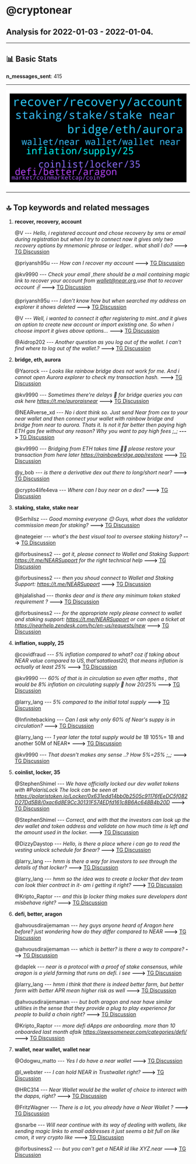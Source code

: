 # **@cryptonear**
 ## Analysis for **2022-01-03** - **2022-01-04**.

---

## 📊 **Basic Stats**

**n_messages_sent**: 415

---
![wordcloud](cryptonear_1Days_wordcloud.png)

---


## 🔝 **Top keywords and related messages**

1. **recover, recovery, account**

    @V --- *Hello, i registered account and chose recovery by sms or email during registration but when I try to connect now it gives only two recovery options by mnemonic phrase or ledger.. what shall I do?* **--->** [TG Discussion](https://t.me/cryptonear/259615)

    @priyansh95u --- *How can I recover my account* **--->** [TG Discussion](https://t.me/cryptonear/259530)

    @kv9990 --- *Check your email ,there should be a mail containing magic link to recover your account from wallet@near.org,use that to recover account ✌️* **--->** [TG Discussion](https://t.me/cryptonear/259632)

    @priyansh95u --- *I don't know how but when searched my address on explorer it shows deleted* **--->** [TG Discussion](https://t.me/cryptonear/259525)

    @V --- *Well, i wanted to connect it after registering to mint..and it gives an option to create new account or import existing one. So when i choose import it gives above options…* **--->** [TG Discussion](https://t.me/cryptonear/259620)

    @Aidrop202 --- *Another question as you log out of the wallet. I can't find where to log out of the wallet.?* **--->** [TG Discussion](https://t.me/cryptonear/259088)

2. **bridge, eth, aurora**

    @Yaorock --- *Looks like rainbow bridge does not work for me.  And i cannot open Aurora explorer to check my transaction hash.* **--->** [TG Discussion](https://t.me/cryptonear/260074)

    @kv9990 --- *Sometimes there're delays 👀 for bridge queries you can ask here https://t.me/auroraisnear* **--->** [TG Discussion](https://t.me/cryptonear/260069)

    @NEARverse_xd --- *No i dont think so. Just send Near from cex to your near wallet and then connect your wallet with rainbow bridge and bridge from near to aurora. Thats it.   Is not it far better then paying high ETH gas fee without any reason? Why you want to pay high fees ;_;* **--->** [TG Discussion](https://t.me/cryptonear/260279)

    @kv9990 --- *Bridging from ETH takes time 🥲🥲 please restore your transaction from here later https://rainbowbridge.app/restore* **--->** [TG Discussion](https://t.me/cryptonear/260067)

    @y_bob --- *is there a derivative dex out there to long/short near?* **--->** [TG Discussion](https://t.me/cryptonear/260462)

    @crypto4life4eva --- *Where can I buy near on a dex?* **--->** [TG Discussion](https://t.me/cryptonear/260254)

3. **staking, stake, stake near**

    @SerhiIsz --- *Good morning everyone 😊 Guys, what does the validator commission mean for staking?* **--->** [TG Discussion](https://t.me/cryptonear/259369)

    @nategeier --- *what's the best visual tool to oversee staking  history?* **--->** [TG Discussion](https://t.me/cryptonear/260162)

    @iforbusiness2 --- *got it, please connect to Wallet and Staking Support: https://t.me/NEARSupport for the right technical help* **--->** [TG Discussion](https://t.me/cryptonear/260195)

    @iforbusiness2 --- *then you shoud connect to Wallet and Staking Support: https://t.me/NEARSupport* **--->** [TG Discussion](https://t.me/cryptonear/259441)

    @hjalalishad --- *thanks dear and is there any minimum token staked requirement ?* **--->** [TG Discussion](https://t.me/cryptonear/259385)

    @iforbusiness2 --- *for the appropriate reply please connect to wallet and staking support: https://t.me/NEARSupport  or can open a ticket at https://nearhelp.zendesk.com/hc/en-us/requests/new* **--->** [TG Discussion](https://t.me/cryptonear/259549)

4. **inflation, supply, 25**

    @covidfraud --- *5% inflation compared to what? coz if taking about NEAR value compared to US$, that's at at least 20% inflation (prob a lot more). So if NEAR value was reducing by 5%/year in US$, that means inflation is actually at least 25%* **--->** [TG Discussion](https://t.me/cryptonear/259943)

    @kv9990 --- *60% of that is in circulation so even after maths , that would be 8% inflation on circulating supply 🥲 how 20/25%* **--->** [TG Discussion](https://t.me/cryptonear/259951)

    @larry_lang --- *5% compared to the initial total supply* **--->** [TG Discussion](https://t.me/cryptonear/259947)

    @Infinitebacking --- *Can I ask why only 60% of Near's suppy is in circulation?* **--->** [TG Discussion](https://t.me/cryptonear/259249)

    @larry_lang --- *1 year later the total supply would be 1B* 105%= 1B and another 50M of NEAR* **--->** [TG Discussion](https://t.me/cryptonear/259949)

    @kv9990 --- *That doesn't makes any sense ..? How 5%=25% ;_;* **--->** [TG Discussion](https://t.me/cryptonear/259946)

5. **coinlist, locker, 35**

    @StephenShimel --- *We have officially locked our dev wallet tokens with #PolarisLock   The lock can be seen at https://polaristoken.io/Locker/0x631edd14bb0b2505c91176fEeDC5f082D27Dd5B8/0xac6d8E9Cc30131F574EDfd161c8B6Ac648B4b20D* **--->** [TG Discussion](https://t.me/cryptonear/259884)

    @StephenShimel --- *Correct, and with that the investors can look up the dev wallet and token address and validate on how much time is left and the amount used in the locker.* **--->** [TG Discussion](https://t.me/cryptonear/259888)

    @DizzyDaystop --- *Hello, is there a place where i can go to read the vesting unlock schedule for $near?* **--->** [TG Discussion](https://t.me/cryptonear/260276)

    @larry_lang --- *hmm is there a way for investors to see through the details of that locker?* **--->** [TG Discussion](https://t.me/cryptonear/259891)

    @larry_lang --- *hmm so the idea was to create a locker that dev team can look thier contract in it- am i getting it right?* **--->** [TG Discussion](https://t.me/cryptonear/259887)

    @Kripto_Raptor --- *and this lp locker thing makes sure developers dont misbehave right?* **--->** [TG Discussion](https://t.me/cryptonear/259879)

6. **defi, better, aragon**

    @ahvousdiraijemaman --- *hey guys anyone heard of Aragon here before? just wondering how do they differ compared to NEAR* **--->** [TG Discussion](https://t.me/cryptonear/260523)

    @ahvousdiraijemaman --- *which is better? is there a way to compare?* **--->** [TG Discussion](https://t.me/cryptonear/260530)

    @daplek --- *near is a protocol with a proof of stake consensus, while aragon is a yield farming that runs on defi. i see* **--->** [TG Discussion](https://t.me/cryptonear/260525)

    @larry_lang --- *hmm i think that there is indeed better farm, but better farm with better APR mean higher risk as well* **--->** [TG Discussion](https://t.me/cryptonear/259350)

    @ahvousdiraijemaman --- *but both aragon and near have similar utilities in the sense that they provide a plug to play experience for people to build a chain right?* **--->** [TG Discussion](https://t.me/cryptonear/260526)

    @Kripto_Raptor --- *more defi dApps are onboarding. more than 10 onboarded last month afaik https://awesomenear.com/categories/defi/* **--->** [TG Discussion](https://t.me/cryptonear/259770)

7. **wallet, near wallet, wallet near**

    @Odogwu_matto --- *Yes I do have a near wallet* **--->** [TG Discussion](https://t.me/cryptonear/259188)

    @l_webster --- *I can hold NEAR in Trustwallet right?* **--->** [TG Discussion](https://t.me/cryptonear/260188)

    @HRC314 --- *Near Wallet would be the wallet of choice to interact with the dapps, right?* **--->** [TG Discussion](https://t.me/cryptonear/259357)

    @FritzWagner --- *There is a lot, you already have a Near Wallet ?* **--->** [TG Discussion](https://t.me/cryptonear/259187)

    @snarbe --- *Will near continue with its way of dealing with wallets, like sending magic links to email addresses it just seems a bit full on like cmon,  it very crypto like* **--->** [TG Discussion](https://t.me/cryptonear/259455)

    @iforbusiness2 --- *but you can't get a NEAR id like XYZ.near* **--->** [TG Discussion](https://t.me/cryptonear/260197)

